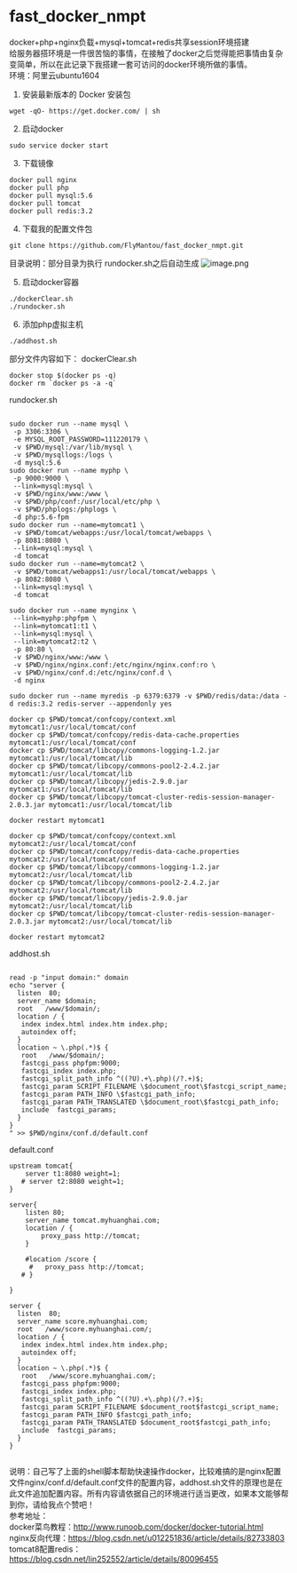 # fast_docker_nmpt
docker+php+nginx负载+mysql+tomcat+redis共享session环境搭建  
给服务器搭环境是一件很苦恼的事情，在接触了docker之后觉得能把事情由复杂变简单，所以在此记录下我搭建一套可访问的docker环境所做的事情。  
环境：阿里云ubuntu1604
1. 安装最新版本的 Docker 安装包
```shell
wget -qO- https://get.docker.com/ | sh
```
2. 启动docker
```shell
sudo service docker start
```
3. 下载镜像
```shell
docker pull nginx
docker pull php
docker pull mysql:5.6
docker pull tomcat
docker pull redis:3.2
```
4. 下载我的配置文件包
```shell
git clone https://github.com/FlyMantou/fast_docker_nmpt.git
```
目录说明：部分目录为执行 rundocker.sh之后自动生成
 ![image.png](https://upload-images.jianshu.io/upload_images/11285551-9d027d35def661d8.png?imageMogr2/auto-orient/strip%7CimageView2/2/w/1240)

5. 启动docker容器
```shell
./dockerClear.sh
./rundocker.sh
```
6. 添加php虚拟主机
```shell
./addhost.sh
```
部分文件内容如下：
dockerClear.sh
```shell
docker stop $(docker ps -q)
docker rm `docker ps -a -q`
```
rundocker.sh
```shell

sudo docker run --name mysql \
 -p 3306:3306 \
 -e MYSQL_ROOT_PASSWORD=111220179 \
 -v $PWD/mysql:/var/lib/mysql \
 -v $PWD/mysqllogs:/logs \
 -d mysql:5.6
sudo docker run --name myphp \
 -p 9000:9000 \
 --link=mysql:mysql \
 -v $PWD/nginx/www:/www \
 -v $PWD/php/conf:/usr/local/etc/php \
 -v $PWD/phplogs:/phplogs \
 -d php:5.6-fpm
sudo docker run --name=mytomcat1 \
 -v $PWD/tomcat/webapps:/usr/local/tomcat/webapps \
 -p 8081:8080 \
 --link=mysql:mysql \
 -d tomcat
sudo docker run --name=mytomcat2 \
 -v $PWD/tomcat/webapps1:/usr/local/tomcat/webapps \
 -p 8082:8080 \
 --link=mysql:mysql \
 -d tomcat

sudo docker run --name mynginx \
 --link=myphp:phpfpm \
 --link=mytomcat1:t1 \
 --link=mysql:mysql \
 --link=mytomcat2:t2 \
 -p 80:80 \
 -v $PWD/nginx/www:/www \
 -v $PWD/nginx/nginx.conf:/etc/nginx/nginx.conf:ro \
 -v $PWD/nginx/conf.d:/etc/nginx/conf.d \
 -d nginx

sudo docker run --name myredis -p 6379:6379 -v $PWD/redis/data:/data -d redis:3.2 redis-server --appendonly yes

docker cp $PWD/tomcat/confcopy/context.xml mytomcat1:/usr/local/tomcat/conf
docker cp $PWD/tomcat/confcopy/redis-data-cache.properties mytomcat1:/usr/local/tomcat/conf
docker cp $PWD/tomcat/libcopy/commons-logging-1.2.jar mytomcat1:/usr/local/tomcat/lib
docker cp $PWD/tomcat/libcopy/commons-pool2-2.4.2.jar mytomcat1:/usr/local/tomcat/lib
docker cp $PWD/tomcat/libcopy/jedis-2.9.0.jar mytomcat1:/usr/local/tomcat/lib
docker cp $PWD/tomcat/libcopy/tomcat-cluster-redis-session-manager-2.0.3.jar mytomcat1:/usr/local/tomcat/lib

docker restart mytomcat1

docker cp $PWD/tomcat/confcopy/context.xml mytomcat2:/usr/local/tomcat/conf
docker cp $PWD/tomcat/confcopy/redis-data-cache.properties mytomcat2:/usr/local/tomcat/conf
docker cp $PWD/tomcat/libcopy/commons-logging-1.2.jar mytomcat2:/usr/local/tomcat/lib
docker cp $PWD/tomcat/libcopy/commons-pool2-2.4.2.jar mytomcat2:/usr/local/tomcat/lib
docker cp $PWD/tomcat/libcopy/jedis-2.9.0.jar mytomcat2:/usr/local/tomcat/lib
docker cp $PWD/tomcat/libcopy/tomcat-cluster-redis-session-manager-2.0.3.jar mytomcat2:/usr/local/tomcat/lib

docker restart mytomcat2

```
addhost.sh
```shell

read -p "input domain:" domain
echo "server {
  listen  80;
  server_name $domain;
  root   /www/$domain/;
  location / {
   index index.html index.htm index.php;
   autoindex off;
  }
  location ~ \.php(.*)$ {
   root   /www/$domain/;
   fastcgi_pass phpfpm:9000;
   fastcgi_index index.php;
   fastcgi_split_path_info ^((?U).+\.php)(/?.+)$;
   fastcgi_param SCRIPT_FILENAME \$document_root\$fastcgi_script_name;
   fastcgi_param PATH_INFO \$fastcgi_path_info;
   fastcgi_param PATH_TRANSLATED \$document_root\$fastcgi_path_info;
   include  fastcgi_params;
  }
}
" >> $PWD/nginx/conf.d/default.conf

```
default.conf
```shell
upstream tomcat{
    server t1:8080 weight=1;
   # server t2:8080 weight=1;
}

server{
    listen 80;
    server_name tomcat.myhuanghai.com;
    location / {
        proxy_pass http://tomcat;
    }

    #location /score {
     #   proxy_pass http://tomcat;
   # }

}

server {
  listen  80;
  server_name score.myhuanghai.com;
  root   /www/score.myhuanghai.com/;
  location / {
   index index.html index.htm index.php;
   autoindex off;
  }
  location ~ \.php(.*)$ {
   root   /www/score.myhuanghai.com/;
   fastcgi_pass phpfpm:9000;
   fastcgi_index index.php;
   fastcgi_split_path_info ^((?U).+\.php)(/?.+)$;
   fastcgi_param SCRIPT_FILENAME $document_root$fastcgi_script_name;
   fastcgi_param PATH_INFO $fastcgi_path_info;
   fastcgi_param PATH_TRANSLATED $document_root$fastcgi_path_info;
   include  fastcgi_params;
  }
}


```  
说明：自己写了上面的shell脚本帮助快速操作docker，比较难搞的是nginx配置文件nginx/conf.d/default.conf文件的配置内容，addhost.sh文件的原理也是在此文件追加配置内容。所有内容请依据自己的环境进行适当更改，如果本文能够帮到你，请给我点个赞吧！  
参考地址：  
docker菜鸟教程：http://www.runoob.com/docker/docker-tutorial.html  
nginx反向代理：https://blog.csdn.net/u012251836/article/details/82733803  
tomcat8配置redis：https://blog.csdn.net/lin252552/article/details/80096455  
